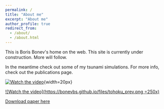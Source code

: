 ```yaml
---
permalink: /
title: "About me"
excerpt: "About me"
author_profile: true
redirect_from: 
  - /about/
  - /about.html
---
```


This is Boris Bonev's home on the web. This site is currently under construction. More will follow.

In the meantime check out some of my tsunami simulations. For more info, check out the publications page.

[![Watch the video](https://bonevbs.github.io/files/amr_showcase_prev.png)](https://bonevbs.github.io/files/amr_showcase.mp4){width=20px}

[![Watch the video](https://bonevbs.github.io/files/tohoku_prev.png =250x)](https://bonevbs.github.io/files/tohoku.mp4)  

[Download paper here](https://infoscience.epfl.ch/record/232449?ln=en)
